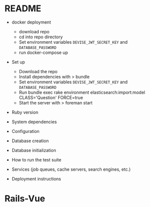 # README
* docker deployment
  * download repo
  * cd into repo directory
  * Set environment variables `DEVISE_JWT_SECRET_KEY` and `DATABASE_PASSWORD`
  * run docker-compose up
 
* Set up
  * Download the repo
  * Install dependencies with > bundle
  * Set environment variables `DEVISE_JWT_SECRET_KEY` and `DATABASE_PASSWORD`
  * Run bundle exec rake environment elasticsearch:import:model CLASS='Question' FORCE=true
  * Start the server with > foreman start

* Ruby version

* System dependencies

* Configuration

* Database creation

* Database initialization

* How to run the test suite

* Services (job queues, cache servers, search engines, etc.)

* Deployment instructions

# Rails-Vue
